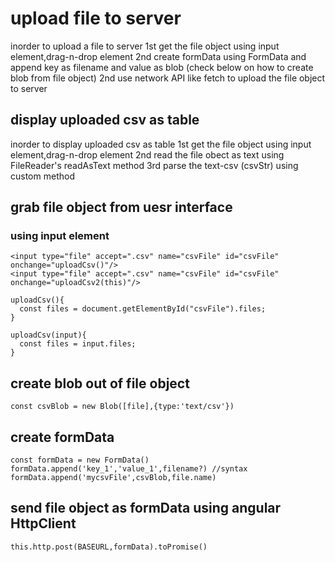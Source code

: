 # upload file to server
inorder to upload a file to server
  1st get the file object using input element,drag-n-drop element
  2nd create formData using FormData and append key as filename and value as blob (check below on how to create blob from file object)
  2nd use network API like fetch to upload the file object to server

## display uploaded csv as table
inorder to display uploaded csv as table
1st get the file object using input element,drag-n-drop element
2nd read the file obect as text using FileReader's readAsText method
3rd parse the text-csv (csvStr) using custom method

## grab file object from uesr interface
### using input element
```
<input type="file" accept=".csv" name="csvFile" id="csvFile" onchange="uploadCsv()"/>
<input type="file" accept=".csv" name="csvFile" id="csvFile" onchange="uploadCsv2(this)"/>
```
```
uploadCsv(){
  const files = document.getElementById("csvFile").files;  
}

uploadCsv(input){
  const files = input.files;
}
```

## create blob out of file object
```
const csvBlob = new Blob([file],{type:'text/csv'})
```

## create formData
```
const formData = new FormData()
formData.append('key_1','value_1',filename?) //syntax
formData.append('mycsvFile',csvBlob,file.name)
```

## send file object as formData using angular HttpClient
```
this.http.post(BASEURL,formData).toPromise()
```

